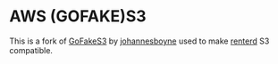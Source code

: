 # AWS (GOFAKE)S3

This is a fork of [GoFakeS3](https://github.com/SiaFoundation/gofakes3) by [johannesboyne](https://github.com/johannesboyne) used to make [renterd](https://github.com/SiaFoundation/renterd) S3 compatible.